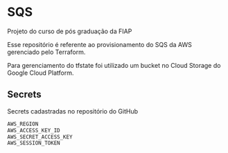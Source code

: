 # SQS
Projeto do curso de pós graduação da FIAP

Esse repositório é referente ao provisionamento do SQS da AWS gerenciado pelo Terraform.
<p>Para gerenciamento do tfstate foi utilizado um bucket no Cloud Storage do Google Cloud Platform.</p>

## Secrets
Secrets cadastradas no repositório do GitHub

```bash
AWS_REGION
AWS_ACCESS_KEY_ID
AWS_SECRET_ACCESS_KEY
AWS_SESSION_TOKEN
```